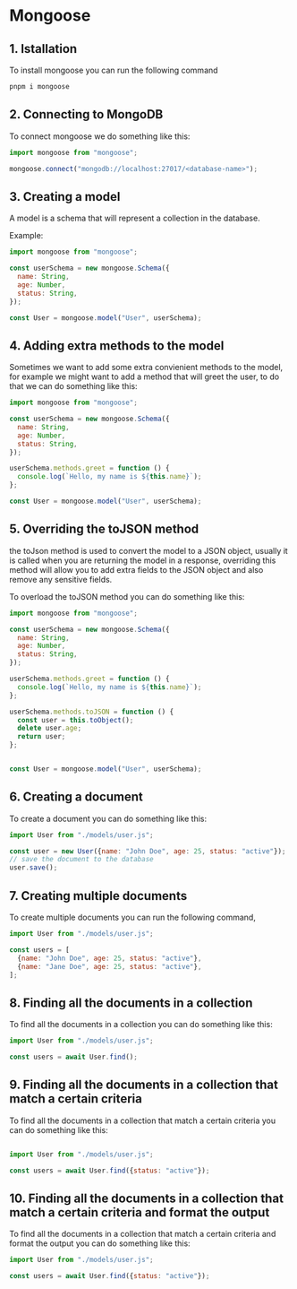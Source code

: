 # Mongoose


## 1. Istallation 

To install mongoose you can run the following command

```bash
pnpm i mongoose
```

## 2. Connecting to MongoDB

To connect mongoose we do something like this: 

```js
import mongoose from "mongoose";

mongoose.connect("mongodb://localhost:27017/<database-name>");
```

## 3. Creating a model

A model is a schema that will represent a collection in the database.

Example:
```js
import mongoose from "mongoose";

const userSchema = new mongoose.Schema({
  name: String,
  age: Number,
  status: String,
});

const User = mongoose.model("User", userSchema);
```

## 4. Adding extra methods to the model

Sometimes we want to  add some extra convienient methods to the model, for example we might want to add a method that will greet the user, to do that we can do something like this:

```js
import mongoose from "mongoose";

const userSchema = new mongoose.Schema({
  name: String,
  age: Number,
  status: String,
});

userSchema.methods.greet = function () {
  console.log(`Hello, my name is ${this.name}`);
};

const User = mongoose.model("User", userSchema);
```

## 5. Overriding the toJSON method

the toJson method is used to convert the model to a JSON object, usually it is called when you are returning the model in a response, overriding this method will allow you to add extra fields to the JSON object and also remove any sensitive fields.

To overload the toJSON method you can do something like this:

```js
import mongoose from "mongoose";

const userSchema = new mongoose.Schema({
  name: String,
  age: Number,
  status: String,
});

userSchema.methods.greet = function () {
  console.log(`Hello, my name is ${this.name}`);
};

userSchema.methods.toJSON = function () {
  const user = this.toObject();
  delete user.age;
  return user;
};


const User = mongoose.model("User", userSchema);
```


## 6. Creating a document

To create a document you can do something like this:

```js
import User from "./models/user.js";

const user = new User({name: "John Doe", age: 25, status: "active"});
// save the document to the database
user.save();
```

## 7. Creating multiple documents

To create multiple documents you can run the following command,

```js
import User from "./models/user.js";

const users = [
  {name: "John Doe", age: 25, status: "active"},
  {name: "Jane Doe", age: 25, status: "active"},
];
```


## 8. Finding all the documents in a collection

To find all the documents in a collection you can do something like this:

```js
import User from "./models/user.js";

const users = await User.find();
```

## 9. Finding all the documents in a collection that match a certain criteria

To find all the documents in a collection that match a certain criteria you can do something like this:

```js

import User from "./models/user.js";

const users = await User.find({status: "active"});
```

## 10. Finding all the documents in a collection that match a certain criteria and format the output

To find all the documents in a collection that match a certain criteria and format the output you can do something like this:

```js
import User from "./models/user.js";

const users = await User.find({status: "active"});
```